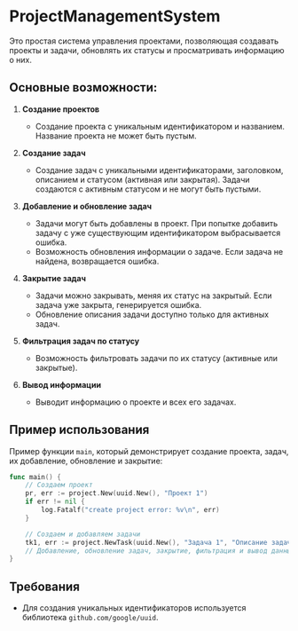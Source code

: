 # ProjectManagementSystem

Это простая система управления проектами, позволяющая создавать проекты и задачи, обновлять их статусы и просматривать информацию о них.

## Основные возможности:

1. **Создание проектов**  
   - Создание проекта с уникальным идентификатором и названием. Название проекта не может быть пустым.

2. **Создание задач**  
   - Создание задач с уникальными идентификаторами, заголовком, описанием и статусом (активная или закрытая). Задачи создаются с активным статусом и не могут быть пустыми.

3. **Добавление и обновление задач**  
   - Задачи могут быть добавлены в проект. При попытке добавить задачу с уже существующим идентификатором выбрасывается ошибка.  
   - Возможность обновления информации о задаче. Если задача не найдена, возвращается ошибка.

4. **Закрытие задач**  
   - Задачи можно закрывать, меняя их статус на закрытый. Если задача уже закрыта, генерируется ошибка.  
   - Обновление описания задачи доступно только для активных задач.

5. **Фильтрация задач по статусу**  
   - Возможность фильтровать задачи по их статусу (активные или закрытые).

6. **Вывод информации**  
   - Выводит информацию о проекте и всех его задачах.

## Пример использования

Пример функции `main`, который демонстрирует создание проекта, задач, их добавление, обновление и закрытие:

```go
func main() {
	// Создаем проект
	pr, err := project.New(uuid.New(), "Проект 1")
	if err != nil {
		log.Fatalf("create project error: %v\n", err)
	}

	// Создаем и добавляем задачи
	tk1, err := project.NewTask(uuid.New(), "Задача 1", "Описание задачи 1")
	// Добавление, обновление задач, закрытие, фильтрация и вывод данных...
}
```

## Требования

- Для создания уникальных идентификаторов используется библиотека `github.com/google/uuid`.
